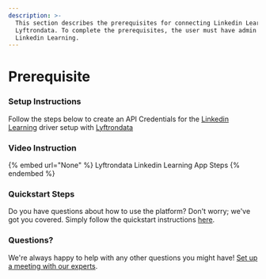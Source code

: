```yaml
---
description: >-
  This section describes the prerequisites for connecting Linkedin Learning to
  Lyftrondata. To complete the prerequisites, the user must have admin access to
  Linkedin Learning.
---
```


# Prerequisite

<mark style="color:blue;"></mark>

### Setup Instructions

Follow the steps below to create an API Credentials for the [Linkedin Learning](None) driver setup with [Lyftrondata](https://www.lyftrondata.com)

### Video Instruction

{% embed url="None" %}
Lyftrondata Linkedin Learning App Steps
{% endembed %}

### Quickstart Steps

Do you have questions about how to use the platform? Don't worry; we've got you covered. Simply follow the quickstart instructions [here](README.md).

### Questions? <a href="#questions" id="questions"></a>

We're always happy to help with any other questions you might have! [Set up a meeting with our experts](https://www.lyftrondata.com/book-a-meeting/).

